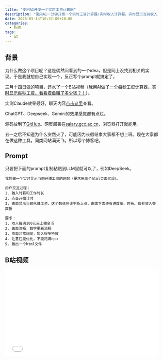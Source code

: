 ```yaml
---
title: "使用AI开发一个实时工资计算器"
description: "使用AI一分钟开发一个实时工资计算器/实时收入计算器。实时显示当前收入。输入时薪和工作时长，点击开始计时，画面会显示当前已赚工资。"
date: 2025-05-14T10:37:00+10:00
categories:
  - 折腾
tags:
  - AI
---
```


## 背景

为什么做这个项目呢？这是偶然间看到的一个idea，但是网上没找到相关的实现。于是我就想自己实现一个，反正写个prompt就搞定了。

三月十四日做的项目，还水了一个B站视频（[我用AI做了一个每秒工资计算器，实时显示每秒工资，看看摸鱼赚了多少钱？！](https://www.bilibili.com/video/BV197QPYBEjn/)）。

实测Claude效果最好，聊天内容[点击这里](https://claude.ai/chat/f520af3c-6248-4d4b-9fc2-829e13546c1b)查看。

ChatGPT、Deepseek、Gemini的效果感觉都有点烂。

源码放到了[GitHub](https://github.com/chn-lee-yumi/salary_calculator/tree/main)。网页部署在[salary.gcc.ac.cn](https://salary.gcc.ac.cn/)，浏览器打开就能用。

五一之后不知道为什么突然火了，可能因为长假结束大家都不想上班。现在大家都在做这种工具，同类网站满天飞。所以写个博客吧。

## Prompt

只要把下面的prompt复制粘贴到LLM里就可以了，例如DeepSeek。

```text
我想做一个实时显示当前已赚工资的网站（要求用单个html页面实现）。

用户交互过程：
1. 输入时薪和工作时长
2. 点击开始计时
3. 画面显示当前已赚工资，这个数值应该不断上涨，画面下面还有进度条、时长、每秒收入等数据

要求：
1. 收入每满100元天上撒金币
2. 画面流畅，数字更新流畅
3. 页面非常绚丽，加入很多特效
4. 注意性能优化，不能跑满cpu
5. 输出一个html文件
```

## B站视频

<div style="max-width: 100%; aspect-ratio: 16 / 9;">
    <iframe style="width: 100%; height: 100%; border: 0;" src="//player.bilibili.com/player.html?isOutside=true&aid=114155717724423&bvid=BV197QPYBEjn&cid=28848947542&p=1&autoplay=0" scrolling="no" border="0" frameborder="no" framespacing="0" allowfullscreen="true"></iframe>
</div>